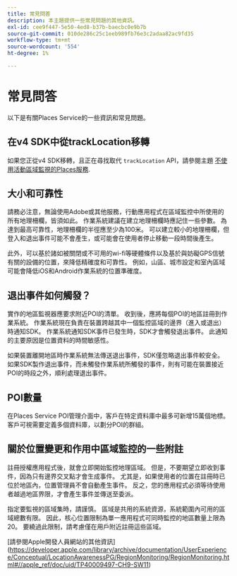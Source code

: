 ```yaml
---
title: 常見問答
description: 本主題提供一些常見問題的其他資訊。
exl-id: cee9f447-5e50-4ed8-b37b-baecbc0e9b7b
source-git-commit: 010de286c25c1eeb989fb76e3c2adaa82ac9fd35
workflow-type: tm+mt
source-wordcount: '554'
ht-degree: 1%

---
```


# 常見問答

以下是有關Places Service的一些資訊和常見問題。

## 在v4 SDK中從trackLocation移轉

如果您正從v4 SDK移轉，且正在尋找取代 `trackLocation` API，請參閱主題 [不使用活動區域監視的Places服務](use-places-without-active-monitoring.md).

## 大小和可靠性

請務必注意，無論使用Adobe或其他服務，行動應用程式在區域監控中所使用的所有地理柵欄，皆須如此。 作業系統建議在建立地理柵欄時應記住一些參數。 為達到最高可靠性，地理柵欄的半徑應至少為100米。 可以建立較小的地理柵欄，但登入和退出事件可能不會產生，或可能會在使用者停止移動一段時間後產生。

此外，可以基於諸如被關閉或不可用的wi-fi等硬體條件以及基於與妨礙GPS信號有關的設備的位置，來降低精確度和可靠性。 例如，山區、城市設定和室內區域可能會降低iOS和Android作業系統的位置準確度。

## 退出事件如何觸發？

實作的地區監視器應要求附近POI的清單。 收到後，應將每個POI的地區註冊到作業系統。 作業系統現在負責在裝置跨越其中一個監控區域的邊界（進入或退出）時通知SDK。 作業系統通知SDK事件已發生時，SDK才會觸發退出事件。 此通知的主要原因是位置資料的時間敏感性。

如果裝置離開地區時作業系統無法傳送退出事件，SDK僅忽略退出事件較安全。 如果SDK製作退出事件，而未觸發作業系統所觸發的事件，則有可能在裝置接近POI的時段之外，順利處理退出事件。

## POI數量

在Places Service POI管理介面中，客戶在特定資料庫中最多可新增15萬個地標。 客戶可視需要定義多個資料庫，以劃分POI的群組。

## 關於位置變更和作用中區域監控的一些附註

註冊授權應用程式後，就會立即開始監控地理區域。 但是，不要期望立即收到事件，因為只有邊界交叉點才會生成事件。 尤其是，如果使用者的位置在註冊時已位於地區內，位置管理員不會自動產生事件。 反之，您的應用程式必須等待使用者越過地區界限，才會產生事件並傳送至委派。

指定要監視的區域集時，請謹慎。 區域是共用的系統資源，系統範圍內可用的區域總數有限。 因此，核心位置限制為單一應用程式可同時監控的地區數量上限為20。 要繞過此限制，請考慮僅在用戶附近註冊這些區域。

[請參閱Apple開發人員網站的其他資訊] (https://developer.apple.com/library/archive/documentation/UserExperience/Conceptual/LocationAwarenessPG/RegionMonitoring/RegionMonitoring.html#//apple_ref/doc/uid/TP40009497-CH9-SW11)
